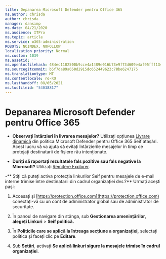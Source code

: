 ```yaml
---
title: Depanarea Microsoft Defender pentru Office 365
ms.author: chrisda
author: chrisda
manager: dansimp
ms.date: 04/21/2020
ms.audience: ITPro
ms.topic: article
ms.service: o365-administration
ROBOTS: NOINDEX, NOFOLLOW
localization_priority: Normal
ms.custom: 1039
ms.assetid: ''
ms.openlocfilehash: 484ec1102500b9cce4a1489e016b73e9f73d609e4af95fff13405857d34f3978
ms.sourcegitcommit: b5f7da89a650d2915dc652449623c78be6247175
ms.translationtype: MT
ms.contentlocale: ro-RO
ms.lasthandoff: 08/05/2021
ms.locfileid: "54038817"
---
```

# <a name="troubleshooting-microsoft-defender-for-office-365"></a>Depanarea Microsoft Defender pentru Office 365

- **Observați întârzieri în livrarea mesajelor?** Utilizați opțiunea [Livrare dinamică](/microsoft-365/security/office-365-security/dynamic-delivery-and-previewing) din politica Microsoft Defender pentru Office 365 Seif atașări. Acest lucru vă va ajuta să evitați întârzierile mesajelor în timp ce protejați destinatarii de fișiere rău intenționate.

- **Doriți să raportați rezultatele fals pozitive sau fals negative la Microsoft?** Utilizați [Remitere Explorer](https://protection.office.com/reportsubmission).

-** Știți că puteți activa protecția linkurilor Seif pentru mesajele de e-mail interne trimise între destinatarii din cadrul organizației dvs.?** Urmați acești pași:

  1. Accesați și [https://protection.office.com](https://protection.office.com) conectați-vă cu un cont de administrator global sau de administrator de securitate.

  2. În panoul de navigare din stânga, sub **Gestionarea amenințărilor,** **alegeți Linkuri** \> **Seif politică.**

  3. În **Politicile care se aplică la întreaga secțiune a organizației,** selectați politica și faceți clic pe **Editare**.

  4. Sub **Setări**, activați **Se aplică linkuri sigure la mesajele trimise în cadrul organizației**.
